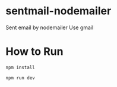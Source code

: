 # sentmail-nodemailer

Sent email by nodemailer
Use gmail

# How to Run

```
npm install

npm run dev
```

